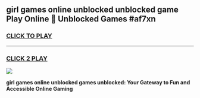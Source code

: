 
## girl games online unblocked unblocked game Play Online 👋 Unblocked Games #af7xn
<h3>
<a href="https://premium.freeplayer.one?title=girl_games_online_unblocked&ref=21F">CLICK TO PLAY</a></h3>
<hr>

<h3>
<a href="https://premium.freeplayer.one?title=girl_games_online_unblocked&ref=21F">CLICK 2 PLAY</a>
  
</h3>

<a href="https://premium.freeplayer.one?title=girl_games_online_unblocked&ref=21F/"><img src="https://clearcache.store/games.png"></a>


**girl games online unblocked games unblocked: Your Gateway to Fun and Accessible Online Gaming**
